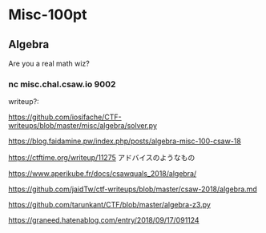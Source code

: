 # Misc-100pt
## Algebra
Are you a real math wiz?
### nc misc.chal.csaw.io 9002

writeup?:

https://github.com/iosifache/CTF-writeups/blob/master/misc/algebra/solver.py

https://blog.faidamine.pw/index.php/posts/algebra-misc-100-csaw-18

https://ctftime.org/writeup/11275</bf>
アドバイスのようなもの

https://www.aperikube.fr/docs/csawquals_2018/algebra/

https://github.com/jaidTw/ctf-writeups/blob/master/csaw-2018/algebra.md

https://github.com/tarunkant/CTF/blob/master/algebra-z3.py

https://graneed.hatenablog.com/entry/2018/09/17/091124

